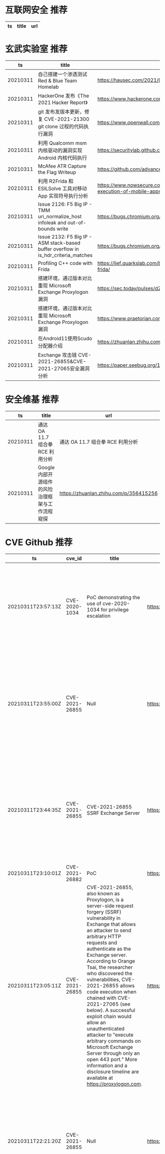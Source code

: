 # 互联网安全 推荐
| ts | title | url| 
| --- | --- | ---| 


# 玄武实验室 推荐
| ts | title | url| 
| --- | --- | ---| 
| 20210311 | 自己搭建一个渗透测试 Red & Blue Team Homelab | https://hausec.com/2021/03/04/creating-a-red-blue-team-home-lab/| 
| 20210311 | HackerOne 发布《The 2021 Hacker Report》 | https://www.hackerone.com/resources/reporting/the-2021-hacker-report| 
| 20210311 | git 发布发版本更新，修复 CVE-2021-21300 git clone 过程的代码执行漏洞 | https://www.openwall.com/lists/oss-security/2021/03/09/3| 
| 20210311 | 利用 Qualcomm msm 内核驱动的漏洞实现 Android 内核代码执行 | https://securitylab.github.com/research/one_day_short_of_a_fullchain_android/| 
| 20210311 | McAfee ATR Capture the Flag Writeup | https://github.com/advanced-threat-research/ATR_HAX_CTF| 
| 20210311 | 利用 R2Frida 和 ESILSolve 工具对移动 App 实现符号执行分析 | https://www.nowsecure.com/blog/2021/03/10/how-to-perform-symbolic-execution-of-mobile-apps-with-r2frida-esilsolve/| 
| 20210311 | Issue 2126: F5 Big IP - TMM uri_normalize_host infoleak and out-of-bounds write | https://bugs.chromium.org/p/project-zero/issues/detail?id=2126| 
| 20210311 | Issue 2132: F5 Big IP - ASM stack-based buffer overflow in is_hdr_criteria_matches | https://bugs.chromium.org/p/project-zero/issues/detail?id=2132| 
| 20210311 | Profiling C++ code with Frida | https://lief.quarkslab.com/blog/2021-03-10-profiling-cpp-code-with-frida/| 
| 20210311 | 搭建环境，通过版本对比重现 Microsoft Exchange Proxylogon 漏洞 | https://sec.today/pulses/d27e11fb-9f97-4ffa-982c-a26708d72b94/| 
| 20210311 | 搭建环境，通过版本对比重现 Microsoft Exchange Proxylogon 漏洞 | https://www.praetorian.com/blog/reproducing-proxylogon-exploit/| 
| 20210311 | 在Android11使用Scudo分配器介绍 | https://zhuanlan.zhihu.com/p/353784014| 
| 20210311 | Exchange 攻击链 CVE-2021-26855&CVE-2021-27065安全漏洞分析 | https://paper.seebug.org/1501/| 


# 安全维基 推荐
| ts | title | url| 
| --- | --- | ---| 
| 20210311 | 通达 OA 11.7 组合拳 RCE 利用分析 | 通达 OA 11.7 组合拳 RCE 利用分析| 
| 20210311 | Google内部开源组件的风险治理框架与工作流程窥探 | https://zhuanlan.zhihu.com/p/356415256| 


# CVE Github 推荐
| ts | cve_id | title | url | cve_detail| 
| --- | --- | --- | --- | ---| 
| 20210311T23:57:13Z | CVE-2020-1034 | PoC demonstrating the use of cve-2020-1034 for privilege escalation | https://github.com/yardenshafir/CVE-2020-1034 | An elevation of privilege vulnerability exists in the way that the Windows Kernel handles objects in memory, aka %Windows Kernel Elevation of Privilege Vulnerability%.| 
| 20210311T23:55:00Z | CVE-2021-26855 | Null | https://github.com/achabahe/CVE-2021-26855 | Microsoft Exchange Server Remote Code Execution Vulnerability This CVE ID is unique from CVE-2021-26412, CVE-2021-26854, CVE-2021-26857, CVE-2021-26858, CVE-2021-27065, CVE-2021-27078.| 
| 20210311T23:44:35Z | CVE-2021-26855 | CVE-2021-26855 SSRF Exchange Server | https://github.com/Udyz/CVE-2021-26855 | Microsoft Exchange Server Remote Code Execution Vulnerability This CVE ID is unique from CVE-2021-26412, CVE-2021-26854, CVE-2021-26857, CVE-2021-26858, CVE-2021-27065, CVE-2021-27078.| 
| 20210311T23:10:01Z | CVE-2021-26882 | PoC | https://github.com/songjianyang/CVE-2021-26882 | | 
| 20210311T23:05:11Z | CVE-2021-26855 | CVE-2021-26855, also known as Proxylogon, is a server-side request forgery (SSRF) vulnerability in Exchange that allows an attacker to send arbitrary HTTP requests and authenticate as the Exchange server. According to Orange Tsai, the researcher who discovered the vulnerabilities, CVE-2021-26855 allows code execution when chained with CVE-2021-27065 (see below). A successful exploit chain would allow an unauthenticated attacker to "execute arbitrary commands on Microsoft Exchange Server through only an open 443 port." More information and a disclosure timeline are available at https://proxylogon.com. | https://github.com/raheel0x01/CVE-2021-26855 | Microsoft Exchange Server Remote Code Execution Vulnerability This CVE ID is unique from CVE-2021-26412, CVE-2021-26854, CVE-2021-26857, CVE-2021-26858, CVE-2021-27065, CVE-2021-27078.| 
| 20210311T22:21:20Z | CVE-2021-26855 | Null | https://github.com/alt3kx/CVE-2021-26855_PoC | Microsoft Exchange Server Remote Code Execution Vulnerability This CVE ID is unique from CVE-2021-26412, CVE-2021-26854, CVE-2021-26857, CVE-2021-26858, CVE-2021-27065, CVE-2021-27078.| 
| 20210311T16:12:58Z | CVE-2020-29134 | Exploit CVE-2020-29134 - TOTVS Fluig Platform - Path Traversal | https://github.com/lucxssouza/CVE-2020-29134 | TOTVS Fluig Platform allows directory traversal via a base64 encoded in paremeter %file=../% to a volume/stream/ URI. This affects: Fluig Lake 1.7.0-210217, Fluig Lake 1.7.0-210209, Fluig Lake 1.7.0-210112, Fluig Lake 1.7.0-201222, Fluig Lake 1.7.0-201215, Fluig Lake 1.7.0-201201,Fluig Lake 1.7.0-201124, Fluig Lake 1.7.0-201117, Fluig Lake 1.7.0-201103, Fluig Lake 1.7.0-201027, Fluig Lake 1.7.0-201020, Fluig Lake 1.7.0-201013, Fluig Lake 1.7.0-201006, Fluig Lake 1.7.0-200915, Fluig Lake 1.7.0-200907, Fluig Lake 1.7.0-200901, Fluig Lake 1.7.0-200825, Fluig Lake 1.7.0-200818, Fluig Lake 1.7.0-200804, Fluig Lake 1.7.0-200616), Fluig 1.6.5-200915, Fluig 1.6.5-200128, Fluig 1.6.5-191029, and Fluig 1.6.4-181026.| 
| 20210311T11:57:24Z | CVE-2021-26855 | Null | https://github.com/h4x0r-dz/CVE-2021-26855 | Microsoft Exchange Server Remote Code Execution Vulnerability This CVE ID is unique from CVE-2021-26412, CVE-2021-26854, CVE-2021-26857, CVE-2021-26858, CVE-2021-27065, CVE-2021-27078.| 
| 20210311T10:02:11Z | 未知编号 | Null | https://github.com/shacojx/CVE_2021_26855_Exploit_Hub | | 
| 20210311T10:01:59Z | CVE-2021-21300 | Null | https://github.com/Kirill89/CVE-2021-21300 | Git is an open-source distributed revision control system. In affected versions of Git a specially crafted repository that contains symbolic links as well as files using a clean/smudge filter such as Git LFS, may cause just-checked out script to be executed while cloning onto a case-insensitive file system such as NTFS, HFS+ or APFS (i.e. the default file systems on Windows and macOS). Note that clean/smudge filters have to be configured for that. Git for Windows configures Git LFS by default, and is therefore vulnerable. The problem has been patched in the versions published on Tuesday, March 9th, 2021. As a workaound, if symbolic link support is disabled in Git (e.g. via `git config --global core.symlinks false`), the described attack won%t work. Likewise, if no clean/smudge filters such as Git LFS are configured globally (i.e. _before_ cloning), the attack is foiled. As always, it is best to avoid cloning repositories from untrusted sources. The earliest impacted version is 2.14.2. The fix versions are: 2.30.1, 2.29.3, 2.28.1, 2.27.1, 2.26.3, 2.25.5, 2.24.4, 2.23.4, 2.22.5, 2.21.4, 2.20.5, 2.19.6, 2.18.5, 2.17.62.17.6.| 


# klee on Github 推荐
| ts | title | url | stars | forks| 
| --- | --- | --- | --- | ---| 
| 20210311T19:44:10Z | Kleene algebra, regular expressions | https://github.com/phadej/kleene | 27 | 1| 
| 20210311T18:28:05Z | The Kleenex programming language | https://github.com/diku-kmc/kleenexlang | 46 | 4| 
| 20210311T17:06:26Z | RVT is a collection of tools/libraries to support both static and dynamic verification of Rust programs. | https://github.com/project-oak/rust-verification-tools | 109 | 8| 
| 20210311T16:40:04Z | Spring 2021 Geography 817 work folder  | https://github.com/klee12/klee12.github.io | 0 | 0| 
| 20210311T11:25:22Z | Null | https://github.com/dhanyavittaldas/kleen-tidy-master | 0 | 0| 


# s2e on Github 推荐
| ts | title | url | stars | forks| 
| --- | --- | --- | --- | ---| 
| 20210311T19:51:08Z | Source of Sonic Eclipse, a romhack of Sonic 2 for Sega Master System circa 2018. http://sonicresearch.org/community/index.php?threads/sonic-eclipse.5524/ | https://github.com/mrcat-pixel/s2eclipse | 2 | 0| 


# exploit on Github 推荐
| ts | title | url | stars | forks| 
| --- | --- | --- | --- | ---| 
| 20210311T23:50:30Z | Fix exploits on anarchy minecraft servers | https://github.com/moom0o/AnarchyExploitFixes | 15 | 7| 
| 20210311T23:28:09Z | A quick and dirty express app with exploits used for demonstration purposes. | https://github.com/TacticalLimit/exploitable | 0 | 0| 
| 20210311T23:05:11Z | CVE-2021-26855, also known as Proxylogon, is a server-side request forgery (SSRF) vulnerability in Exchange that allows an attacker to send arbitrary HTTP requests and authenticate as the Exchange server. According to Orange Tsai, the researcher who discovered the vulnerabilities, CVE-2021-26855 allows code execution when chained with CVE-2021-27065 (see below). A successful exploit chain would allow an unauthenticated attacker to %execute arbitrary commands on Microsoft Exchange Server through only an open 443 port.% More information and a disclosure timeline are available at https://proxylogon.com. | https://github.com/raheel0x01/CVE-2021-26855 | 1 | 0| 
| 20210311T22:40:44Z | Null | https://github.com/0xturazzi/Um-Livrinho-Sobre-Exploit-Dev | 0 | 0| 
| 20210311T22:39:05Z | Simple ROBLOX exploit. | https://github.com/DjWolffe/DJWSploit | 0 | 0| 
| 20210311T22:00:59Z | Null | https://github.com/SL-Exploit/exploit | 0 | 0| 
| 20210311T21:30:37Z | SockStress DoS (Denial of Service) exploit written in Python3 (Source: pan0pt1c0n/Python-SockStress) | https://github.com/meirmichaeli/Python-SockStress | 0 | 0| 
| 20210311T21:23:57Z | Sécurité des logiciels et exploitation de vulnérabilités | https://github.com/ppepos/inf600c | 4 | 1| 
| 20210311T21:12:57Z | Basic services enumeration and exploitation | https://github.com/dar3k93/Basic-service-enumeration | 0 | 1| 
| 20210311T20:54:01Z | exploits for vm phoenix of exploit education https://exploit.education/phoenix/ | https://github.com/gu1mas/exploit-education_writeups | 0 | 0| 


# backdoor on Github 推荐
| ts | title | url | stars | forks| 
| --- | --- | --- | --- | ---| 
| 20210311T22:04:08Z | Backdoor | https://github.com/kadzicuh/Backdoor | 0 | 1| 
| 20210311T19:41:45Z | A general-purpose All-in-One backdoor for ethical hacking. Made with utility in mind. | https://github.com/CMPLXapps/Swordfish | 0 | 0| 
| 20210311T19:01:07Z | C# Backdoor & Mapper/Proxy tool (backdoor & proxy tool working in memory only) | https://github.com/DamonMohammadbagher/NativePayload_MP | 1 | 0| 
| 20210311T17:59:51Z | Extension of my previous backdoor | https://github.com/BecomeTheVoid/server-for-backdoor | 0 | 0| 
| 20210311T17:57:26Z | My first homemade backdoor for win10 | https://github.com/BecomeTheVoid/windows-backdoor | 0 | 0| 
| 20210311T17:54:00Z | Null | https://github.com/ph-luffy/Backdoor | 1 | 1| 
| 20210311T15:33:35Z | kumpulan shell backdoor | https://github.com/FRMFOX/SH3LL-BKDR | 0 | 0| 
| 20210311T15:24:32Z | A backdoor/RAT code created in python and php that allows full control over a linux based device..... (Including webcam) | https://github.com/rpd-512/backJack | 0 | 0| 
| 20210311T13:59:31Z | Null | https://github.com/Delle9999/backdoor | 0 | 0| 
| 20210311T12:02:01Z | AMWScan (PHP Antimalware Scanner) is a free tool to scan php files and analyze your project to find any malicious code inside it. | https://github.com/marcocesarato/PHP-Antimalware-Scanner | 179 | 33| 


# fuzz on Github 推荐
| ts | title | url | stars | forks| 
| --- | --- | --- | --- | ---| 
| 20210311T23:48:26Z | This repository is for testing a number of open source applications for vulnerabilities using multiple fuzzers. | https://github.com/bartholomewHarris/fuzzingNode.jsApplications | 0 | 0| 
| 20210311T23:04:25Z | Null | https://github.com/giuseppe/containers-fuzzing-corpus | 0 | 0| 
| 20210311T23:02:02Z | Fuzzing cryptographic libraries. Magic bug printer go brrrr. | https://github.com/guidovranken/cryptofuzz | 259 | 36| 
| 20210311T22:53:28Z | Null | https://github.com/cbawebdesign/fuzzy-winner | 0 | 0| 
| 20210311T22:48:36Z | Null | https://github.com/VeriBlock/fuzz-corpus | 0 | 0| 
| 20210311T22:47:02Z | CS 4152 Project | https://github.com/nicbarone/Fuzzy-Kiwi | 0 | 0| 
| 20210311T22:39:30Z | Software for fuzzing, used on web application pentestings. | https://github.com/NESCAU-UFLA/FuzzingTool | 11 | 1| 
| 20210311T22:35:00Z | OSS-Fuzz - continuous fuzzing for open source software. | https://github.com/google/oss-fuzz | 6055 | 1214| 
| 20210311T22:26:49Z | 💹 Projeto para Fuzzy Trader desenvolvido em ReactJS | https://github.com/hugo-marcelo/fuzzy-trader-web | 0 | 0| 
| 20210311T20:34:57Z | Seminarski rad iz predmeta Računarska Inteligencija na Matematičkom fakultetu. | https://github.com/djanluka/FuzzyClassification | 0 | 0| 



# 日更新程序
